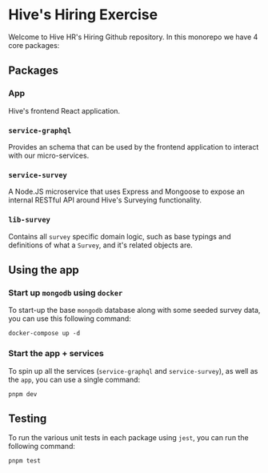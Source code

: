 # Hive's Hiring Exercise

Welcome to Hive HR's Hiring Github repository. In this monorepo we have 4 core packages:

## Packages

### App

Hive's frontend React application.

### `service-graphql`

Provides an schema that can be used by the frontend application to interact with our micro-services.

### `service-survey`

A Node.JS microservice that uses Express and Mongoose to expose an internal RESTful API around Hive's Surveying functionality.

### `lib-survey`

Contains all `survey` specific domain logic, such as base typings and definitions of what a `Survey`, and it's related objects are.

## Using the app

### Start up `mongodb` using `docker`

To start-up the base `mongodb` database along with some seeded survey data, you can use this following command:

```
docker-compose up -d
```

### Start the app + services

To spin up all the services (`service-graphql` and `service-survey`), as well as the `app`, you can use a single command:

```shell
pnpm dev
```

## Testing

To run the various unit tests in each package using `jest`, you can run the following command:

```shell
pnpm test
```
